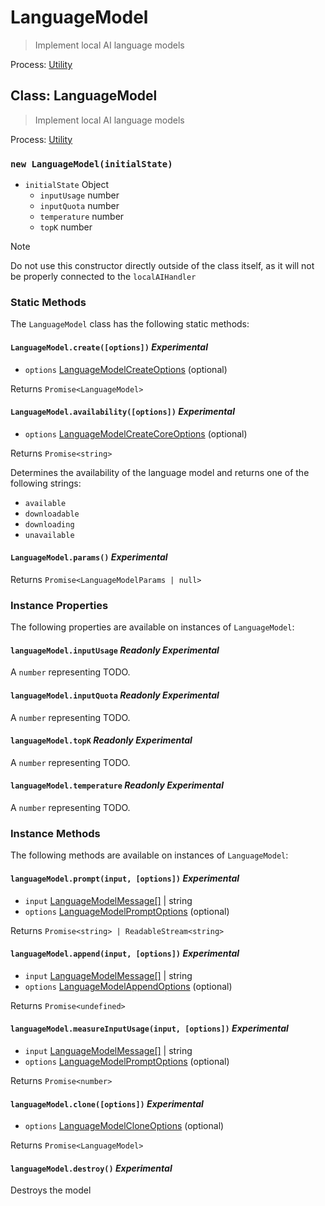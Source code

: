# LanguageModel

> Implement local AI language models

Process: [Utility](../glossary.md#utility-process)

## Class: LanguageModel

> Implement local AI language models

Process: [Utility](../glossary.md#utility-process)

### `new LanguageModel(initialState)`

* `initialState` Object
  * `inputUsage` number
  * `inputQuota` number
  * `temperature` number
  * `topK` number

> [!NOTE]
> Do not use this constructor directly outside of the class itself, as it will not be properly connected to the `localAIHandler`

### Static Methods

The `LanguageModel` class has the following static methods:

#### `LanguageModel.create([options])` _Experimental_

* `options` [LanguageModelCreateOptions](structures/language-model-create-options.md) (optional)

Returns `Promise<LanguageModel>`

#### `LanguageModel.availability([options])` _Experimental_

* `options` [LanguageModelCreateCoreOptions](structures/language-model-create-core-options.md) (optional)

Returns `Promise<string>`

Determines the availability of the language model and returns one of the following strings:

* `available`
* `downloadable`
* `downloading`
* `unavailable`

#### `LanguageModel.params()` _Experimental_

Returns `Promise<LanguageModelParams | null>`

### Instance Properties

The following properties are available on instances of `LanguageModel`:

#### `languageModel.inputUsage` _Readonly_ _Experimental_

A `number` representing TODO.

#### `languageModel.inputQuota` _Readonly_ _Experimental_

A `number` representing TODO.

#### `languageModel.topK` _Readonly_ _Experimental_

A `number` representing TODO.

#### `languageModel.temperature` _Readonly_ _Experimental_

A `number` representing TODO.

### Instance Methods

The following methods are available on instances of `LanguageModel`:

#### `languageModel.prompt(input, [options])` _Experimental_

* `input` [LanguageModelMessage[]](structures/language-model-message.md) | string
* `options` [LanguageModelPromptOptions](structures/language-model-prompt-options.md) (optional)

<!-- TODO: This types as the wrong ReadableStream, we want the web ReadableStream -->

Returns `Promise<string> | ReadableStream<string>`

#### `languageModel.append(input, [options])` _Experimental_

* `input` [LanguageModelMessage[]](structures/language-model-message.md) | string
* `options` [LanguageModelAppendOptions](structures/language-model-append-options.md) (optional)

Returns `Promise<undefined>`

#### `languageModel.measureInputUsage(input, [options])` _Experimental_

* `input` [LanguageModelMessage[]](structures/language-model-message.md) | string
* `options` [LanguageModelPromptOptions](structures/language-model-prompt-options.md) (optional)

Returns `Promise<number>`

#### `languageModel.clone([options])` _Experimental_

* `options` [LanguageModelCloneOptions](structures/language-model-clone-options.md) (optional)

Returns `Promise<LanguageModel>`

#### `languageModel.destroy()` _Experimental_

Destroys the model
